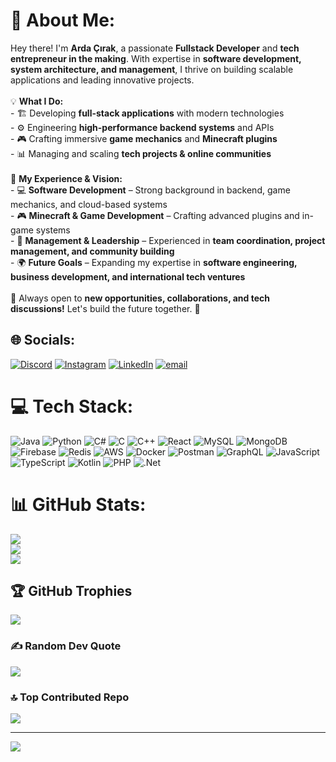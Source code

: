# 💫 About Me:
Hey there! I'm **Arda Çırak**, a passionate **Fullstack Developer** and **tech entrepreneur in the making**. With expertise in **software development, system architecture, and management**, I thrive on building scalable applications and leading innovative projects.  <br><br>:bulb: **What I Do:**  <br>- 🏗️ Developing **full-stack applications** with modern technologies  <br>- :gear: Engineering **high-performance backend systems** and APIs  <br>- :video_game: Crafting immersive **game mechanics** and **Minecraft plugins**  <br>- :bar_chart: Managing and scaling **tech projects & online communities**  <br><br>:dart: **My Experience & Vision:**  <br>- :computer: **Software Development** – Strong background in backend, game mechanics, and cloud-based systems  <br>- :video_game: **Minecraft & Game Development** – Crafting advanced plugins and in-game systems  <br>- :office: **Management & Leadership** – Experienced in **team coordination, project management, and community building**  <br>- :earth_africa: **Future Goals** – Expanding my expertise in **software engineering, business development, and international tech ventures**  <br><br>:speech_balloon: Always open to **new opportunities, collaborations, and tech discussions!** Let's build the future together. :rocket:  <br>


## 🌐 Socials:
[![Discord](https://img.shields.io/badge/Discord-%237289DA.svg?logo=discord&logoColor=white)](https://discord.gg/kurtu) [![Instagram](https://img.shields.io/badge/Instagram-%23E4405F.svg?logo=Instagram&logoColor=white)](https://instagram.com/by.ardacirak) [![LinkedIn](https://img.shields.io/badge/LinkedIn-%230077B5.svg?logo=linkedin&logoColor=white)](https://linkedin.com/in/bykurtu) [![email](https://img.shields.io/badge/Email-D14836?logo=gmail&logoColor=white)](mailto:kurtu8298@gmail.com) 

# 💻 Tech Stack:
![Java](https://img.shields.io/badge/java-%23ED8B00.svg?style=for-the-badge&logo=openjdk&logoColor=white) ![Python](https://img.shields.io/badge/python-3670A0?style=for-the-badge&logo=python&logoColor=ffdd54) ![C#](https://img.shields.io/badge/c%23-%23239120.svg?style=for-the-badge&logo=csharp&logoColor=white) ![C](https://img.shields.io/badge/c-%2300599C.svg?style=for-the-badge&logo=c&logoColor=white) ![C++](https://img.shields.io/badge/c++-%2300599C.svg?style=for-the-badge&logo=c%2B%2B&logoColor=white) ![React](https://img.shields.io/badge/react-%2320232a.svg?style=for-the-badge&logo=react&logoColor=%2361DAFB) ![MySQL](https://img.shields.io/badge/mysql-4479A1.svg?style=for-the-badge&logo=mysql&logoColor=white) ![MongoDB](https://img.shields.io/badge/MongoDB-%234ea94b.svg?style=for-the-badge&logo=mongodb&logoColor=white) ![Firebase](https://img.shields.io/badge/firebase-%23039BE5.svg?style=for-the-badge&logo=firebase) ![Redis](https://img.shields.io/badge/redis-%23DD0031.svg?style=for-the-badge&logo=redis&logoColor=white) ![AWS](https://img.shields.io/badge/AWS-%23FF9900.svg?style=for-the-badge&logo=amazon-aws&logoColor=white) ![Docker](https://img.shields.io/badge/docker-%230db7ed.svg?style=for-the-badge&logo=docker&logoColor=white) ![Postman](https://img.shields.io/badge/Postman-FF6C37?style=for-the-badge&logo=postman&logoColor=white) ![GraphQL](https://img.shields.io/badge/-GraphQL-E10098?style=for-the-badge&logo=graphql&logoColor=white) ![JavaScript](https://img.shields.io/badge/javascript-%23323330.svg?style=for-the-badge&logo=javascript&logoColor=%23F7DF1E) ![TypeScript](https://img.shields.io/badge/typescript-%23007ACC.svg?style=for-the-badge&logo=typescript&logoColor=white) ![Kotlin](https://img.shields.io/badge/kotlin-%237F52FF.svg?style=for-the-badge&logo=kotlin&logoColor=white) ![PHP](https://img.shields.io/badge/php-%23777BB4.svg?style=for-the-badge&logo=php&logoColor=white) ![.Net](https://img.shields.io/badge/.NET-5C2D91?style=for-the-badge&logo=.net&logoColor=white)
# 📊 GitHub Stats:
![](https://github-readme-stats.vercel.app/api?username=byKurtu&theme=shadow_green&hide_border=false&include_all_commits=true&count_private=true)<br/>
![](https://github-readme-streak-stats.herokuapp.com/?user=byKurtu&theme=shadow_green&hide_border=false)<br/>
![](https://github-readme-stats.vercel.app/api/top-langs/?username=byKurtu&theme=shadow_green&hide_border=false&include_all_commits=true&count_private=true&layout=compact)

## 🏆 GitHub Trophies
![](https://github-profile-trophy.vercel.app/?username=byKurtu&theme=radical&no-frame=false&no-bg=false&margin-w=4)

### ✍️ Random Dev Quote
![](https://quotes-github-readme.vercel.app/api?type=horizontal&theme=tokyonight)

### 🔝 Top Contributed Repo
![](https://github-contributor-stats.vercel.app/api?username=byKurtu&limit=5&theme=shadow_green&combine_all_yearly_contributions=true)

---
[![](https://visitcount.itsvg.in/api?id=byKurtu&icon=10&color=3)](https://visitcount.itsvg.in)

<!-- Proudly created with GPRM ( https://gprm.itsvg.in ) -->
